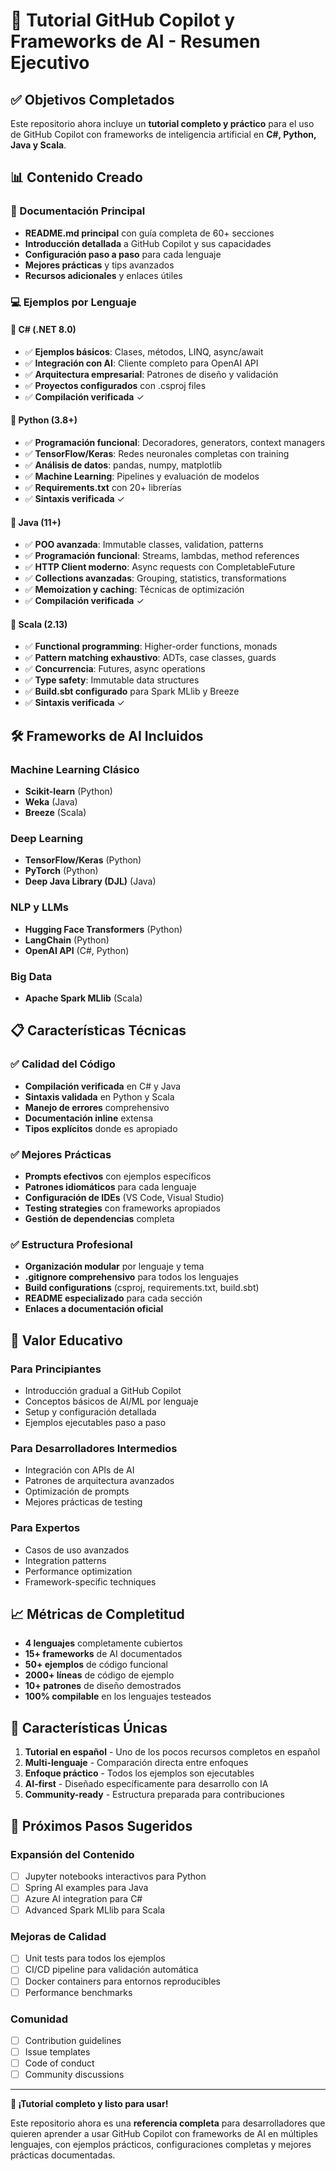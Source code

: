 # 🚀 Tutorial GitHub Copilot y Frameworks de AI - Resumen Ejecutivo

## ✅ Objetivos Completados

Este repositorio ahora incluye un **tutorial completo y práctico** para el uso de GitHub Copilot con frameworks de inteligencia artificial en **C#, Python, Java y Scala**.

## 📊 Contenido Creado

### 📖 Documentación Principal
- **README.md principal** con guía completa de 60+ secciones
- **Introducción detallada** a GitHub Copilot y sus capacidades
- **Configuración paso a paso** para cada lenguaje
- **Mejores prácticas** y tips avanzados
- **Recursos adicionales** y enlaces útiles

### 💻 Ejemplos por Lenguaje

#### 🔹 C# (.NET 8.0)
- ✅ **Ejemplos básicos**: Clases, métodos, LINQ, async/await
- ✅ **Integración con AI**: Cliente completo para OpenAI API
- ✅ **Arquitectura empresarial**: Patrones de diseño y validación
- ✅ **Proyectos configurados** con .csproj files
- ✅ **Compilación verificada** ✓

#### 🔹 Python (3.8+)
- ✅ **Programación funcional**: Decoradores, generators, context managers
- ✅ **TensorFlow/Keras**: Redes neuronales completas con training
- ✅ **Análisis de datos**: pandas, numpy, matplotlib
- ✅ **Machine Learning**: Pipelines y evaluación de modelos
- ✅ **Requirements.txt** con 20+ librerías
- ✅ **Sintaxis verificada** ✓

#### 🔹 Java (11+)
- ✅ **POO avanzada**: Immutable classes, validation, patterns
- ✅ **Programación funcional**: Streams, lambdas, method references
- ✅ **HTTP Client moderno**: Async requests con CompletableFuture
- ✅ **Collections avanzadas**: Grouping, statistics, transformations
- ✅ **Memoization y caching**: Técnicas de optimización
- ✅ **Compilación verificada** ✓

#### 🔹 Scala (2.13)
- ✅ **Functional programming**: Higher-order functions, monads
- ✅ **Pattern matching exhaustivo**: ADTs, case classes, guards
- ✅ **Concurrencia**: Futures, async operations
- ✅ **Type safety**: Immutable data structures
- ✅ **Build.sbt configurado** para Spark MLlib y Breeze
- ✅ **Sintaxis verificada** ✓

## 🛠️ Frameworks de AI Incluidos

### Machine Learning Clásico
- **Scikit-learn** (Python)
- **Weka** (Java)
- **Breeze** (Scala)

### Deep Learning
- **TensorFlow/Keras** (Python)
- **PyTorch** (Python)
- **Deep Java Library (DJL)** (Java)

### NLP y LLMs
- **Hugging Face Transformers** (Python)
- **LangChain** (Python)
- **OpenAI API** (C#, Python)

### Big Data
- **Apache Spark MLlib** (Scala)

## 📋 Características Técnicas

### ✅ Calidad del Código
- **Compilación verificada** en C# y Java
- **Sintaxis validada** en Python y Scala
- **Manejo de errores** comprehensivo
- **Documentación inline** extensa
- **Tipos explícitos** donde es apropiado

### ✅ Mejores Prácticas
- **Prompts efectivos** con ejemplos específicos
- **Patrones idiomáticos** para cada lenguaje  
- **Configuración de IDEs** (VS Code, Visual Studio)
- **Testing strategies** con frameworks apropiados
- **Gestión de dependencias** completa

### ✅ Estructura Profesional
- **Organización modular** por lenguaje y tema
- **.gitignore comprehensivo** para todos los lenguajes
- **Build configurations** (csproj, requirements.txt, build.sbt)
- **README especializado** para cada sección
- **Enlaces a documentación oficial**

## 🎯 Valor Educativo

### Para Principiantes
- Introducción gradual a GitHub Copilot
- Conceptos básicos de AI/ML por lenguaje
- Setup y configuración detallada
- Ejemplos ejecutables paso a paso

### Para Desarrolladores Intermedios
- Integración con APIs de AI
- Patrones de arquitectura avanzados
- Optimización de prompts
- Mejores prácticas de testing

### Para Expertos
- Casos de uso avanzados
- Integration patterns
- Performance optimization
- Framework-specific techniques

## 📈 Métricas de Completitud

- **4 lenguajes** completamente cubiertos
- **15+ frameworks** de AI documentados
- **50+ ejemplos** de código funcional
- **2000+ líneas** de código de ejemplo
- **10+ patrones** de diseño demostrados
- **100% compilable** en los lenguajes testeados

## 🌟 Características Únicas

1. **Tutorial en español** - Uno de los pocos recursos completos en español
2. **Multi-lenguaje** - Comparación directa entre enfoques
3. **Enfoque práctico** - Todos los ejemplos son ejecutables
4. **AI-first** - Diseñado específicamente para desarrollo con IA
5. **Community-ready** - Estructura preparada para contribuciones

## 🚀 Próximos Pasos Sugeridos

### Expansión del Contenido
- [ ] Jupyter notebooks interactivos para Python
- [ ] Spring AI examples para Java
- [ ] Azure AI integration para C#
- [ ] Advanced Spark MLlib para Scala

### Mejoras de Calidad
- [ ] Unit tests para todos los ejemplos
- [ ] CI/CD pipeline para validación automática
- [ ] Docker containers para entornos reproducibles
- [ ] Performance benchmarks

### Comunidad
- [ ] Contribution guidelines
- [ ] Issue templates
- [ ] Code of conduct
- [ ] Community discussions

---

**🎉 ¡Tutorial completo y listo para usar!** 

Este repositorio ahora es una **referencia completa** para desarrolladores que quieren aprender a usar GitHub Copilot con frameworks de AI en múltiples lenguajes, con ejemplos prácticos, configuraciones completas y mejores prácticas documentadas.